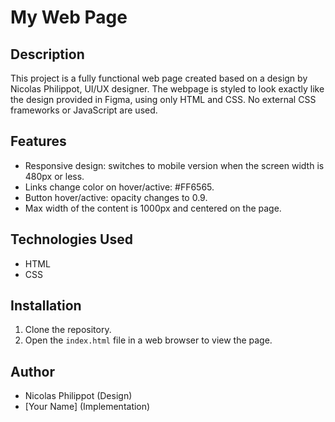 # My Web Page

## Description
This project is a fully functional web page created based on a design by Nicolas Philippot, UI/UX designer. The webpage is styled to look exactly like the design provided in Figma, using only HTML and CSS. No external CSS frameworks or JavaScript are used.

## Features
- Responsive design: switches to mobile version when the screen width is 480px or less.
- Links change color on hover/active: #FF6565.
- Button hover/active: opacity changes to 0.9.
- Max width of the content is 1000px and centered on the page.

## Technologies Used
- HTML
- CSS

## Installation
1. Clone the repository.
2. Open the `index.html` file in a web browser to view the page.

## Author
- Nicolas Philippot (Design)
- [Your Name] (Implementation)
